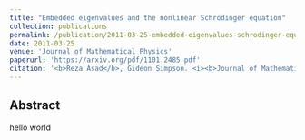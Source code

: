 ```yaml
---
title: "Embedded eigenvalues and the nonlinear Schrödinger equation"
collection: publications
permalink: /publication/2011-03-25-embedded-eigenvalues-schrodinger-equation
date: 2011-03-25
venue: 'Journal of Mathematical Physics'
paperurl: 'https://arxiv.org/pdf/1101.2485.pdf'
citation: '<b>Reza Asad</b>, Gideon Simpson. <i><b>Journal of Mathematical Physics 2011</b></i>.'
---
```


## Abstract
hello world
